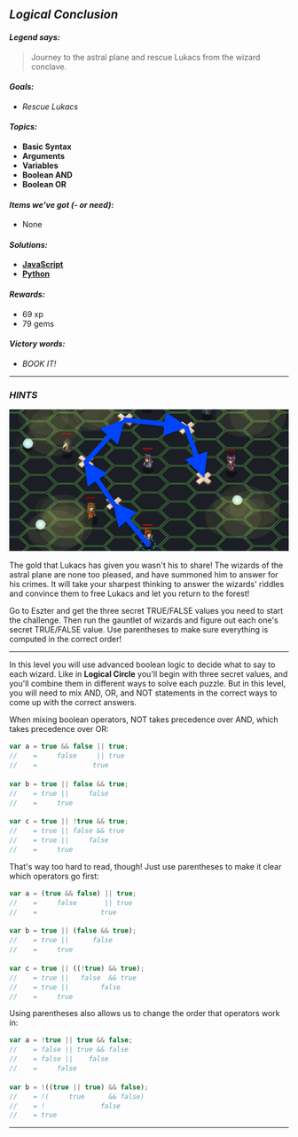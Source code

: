## _Logical Conclusion_

#### _Legend says:_
> Journey to the astral plane and rescue Lukacs from the wizard conclave.

#### _Goals:_
+ _Rescue Lukacs_

#### _Topics:_
+ **Basic Syntax**
+ **Arguments**
+ **Variables**
+ **Boolean AND**
+ **Boolean OR**

#### _Items we've got (- or need):_
+ None

#### _Solutions:_
+ **[JavaScript](logicConc.js)**
+ **[Python](logic_conc.py "#1 - 14.07s")**

#### _Rewards:_
+ 69 xp
+ 79 gems

#### _Victory words:_
+ _BOOK IT!_

___

### _HINTS_

![](img/logical_conclusion.jpeg)

The gold that Lukacs has given you wasn't his to share! The wizards of the astral plane are none too pleased, and have summoned him to answer for his crimes. It will take your sharpest thinking to answer the wizards' riddles and convince them to free Lukacs and let you return to the forest!

Go to Eszter and get the three secret TRUE/FALSE values you need to start the challenge. Then run the gauntlet of wizards and figure out each one's secret TRUE/FALSE value. Use parentheses to make sure everything is computed in the correct order!

___

In this level you will use advanced boolean logic to decide what to say to each wizard. Like in **Logical Circle** you'll begin with three secret values, and you'll combine them in different ways to solve each puzzle. But in this level, you will need to mix AND, OR, and NOT statements in the correct ways to come up with the correct answers.

When mixing boolean operators, NOT takes precedence over AND, which takes precedence over OR:

```javascript
var a = true && false || true;
//    =     false     || true
//    =              true

var b = true || false && true;
//    = true ||     false
//    =     true

var c = true || !true && true;
//    = true || false && true
//    = true ||     false
//    =     true
```

That's way too hard to read, though! Just use parentheses to make it clear which operators go first:

```javascript
var a = (true && false) || true;
//    =     false       || true
//    =                true

var b = true || (false && true);
//    = true ||      false
//    =     true

var c = true || ((!true) && true);
//    = true ||   false  && true
//    = true ||        false
//    =     true
```

Using parentheses also allows us to change the order that operators work in:

```javascript
var a = !true || true && false;
//    = false || true && false
//    = false ||    false
//    =     false

var b = !((true || true) && false);
//    = !(     true      && false)
//    = !              false
//    = true
```

___
